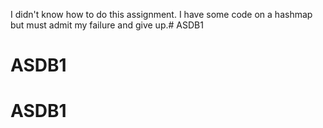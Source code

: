 I didn't know how to do this assignment. I have some code on a hashmap
but must admit my failure and give up.# ASDB1
# ASDB1
# ASDB1
